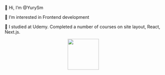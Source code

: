 👋 Hi, I’m @YurySm

👀 I’m interested in Frontend development

🌱 I studied at Udemy. Completed a number of courses on site layout, React, Next.js.

<div id="header" align="center">
  <img src="[https://media.giphy.com/media/M9gbBd9nbDrOTu1Mqx/giphy.gif](https://giphy.com/embed/4rZA5D22301iMgrUNd)https://giphy.com/embed/4rZA5D22301iMgrUNd" width="100"/>
</div>



